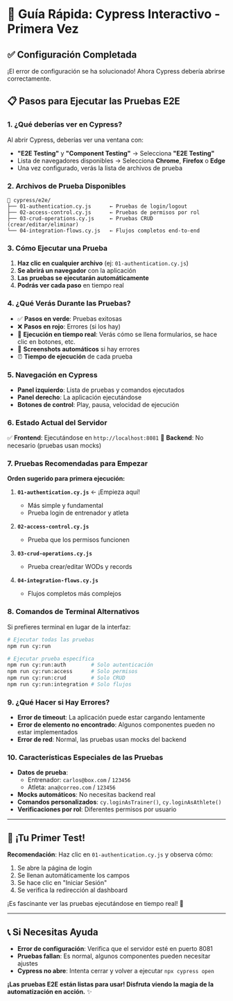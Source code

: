 # 🚀 Guía Rápida: Cypress Interactivo - Primera Vez

## ✅ Configuración Completada

¡El error de configuración se ha solucionado! Ahora Cypress debería abrirse correctamente.

## 📋 Pasos para Ejecutar las Pruebas E2E

### 1. ¿Qué deberías ver en Cypress?

Al abrir Cypress, deberías ver una ventana con:
- **"E2E Testing"** y **"Component Testing"** → Selecciona **"E2E Testing"**
- Lista de navegadores disponibles → Selecciona **Chrome**, **Firefox** o **Edge**
- Una vez configurado, verás la lista de archivos de prueba

### 2. Archivos de Prueba Disponibles

```
📁 cypress/e2e/
├── 01-authentication.cy.js      ← Pruebas de login/logout
├── 02-access-control.cy.js      ← Pruebas de permisos por rol
├── 03-crud-operations.cy.js     ← Pruebas CRUD (crear/editar/eliminar)
└── 04-integration-flows.cy.js   ← Flujos completos end-to-end
```

### 3. Cómo Ejecutar una Prueba

1. **Haz clic en cualquier archivo** (ej: `01-authentication.cy.js`)
2. **Se abrirá un navegador** con la aplicación
3. **Las pruebas se ejecutarán automáticamente**
4. **Podrás ver cada paso** en tiempo real

### 4. ¿Qué Verás Durante las Pruebas?

- ✅ **Pasos en verde**: Pruebas exitosas
- ❌ **Pasos en rojo**: Errores (si los hay)
- 🔄 **Ejecución en tiempo real**: Verás cómo se llena formularios, se hace clic en botones, etc.
- 📸 **Screenshots automáticos** si hay errores
- ⏰ **Tiempo de ejecución** de cada prueba

### 5. Navegación en Cypress

- **Panel izquierdo**: Lista de pruebas y comandos ejecutados
- **Panel derecho**: La aplicación ejecutándose
- **Botones de control**: Play, pausa, velocidad de ejecución

### 6. Estado Actual del Servidor

✅ **Frontend**: Ejecutándose en `http://localhost:8081`
🔄 **Backend**: No necesario (pruebas usan mocks)

### 7. Pruebas Recomendadas para Empezar

**Orden sugerido para primera ejecución:**

1. **`01-authentication.cy.js`** ← ¡Empieza aquí!
   - Más simple y fundamental
   - Prueba login de entrenador y atleta
   
2. **`02-access-control.cy.js`**
   - Prueba que los permisos funcionen
   
3. **`03-crud-operations.cy.js`**
   - Prueba crear/editar WODs y records
   
4. **`04-integration-flows.cy.js`**
   - Flujos completos más complejos

### 8. Comandos de Terminal Alternativos

Si prefieres terminal en lugar de la interfaz:

```bash
# Ejecutar todas las pruebas
npm run cy:run

# Ejecutar prueba específica
npm run cy:run:auth        # Solo autenticación
npm run cy:run:access      # Solo permisos
npm run cy:run:crud        # Solo CRUD
npm run cy:run:integration # Solo flujos
```

### 9. ¿Qué Hacer si Hay Errores?

- **Error de timeout**: La aplicación puede estar cargando lentamente
- **Error de elemento no encontrado**: Algunos componentes pueden no estar implementados
- **Error de red**: Normal, las pruebas usan mocks del backend

### 10. Características Especiales de las Pruebas

- **Datos de prueba**: 
  - Entrenador: `carlos@box.com` / `123456`
  - Atleta: `ana@correo.com` / `123456`
- **Mocks automáticos**: No necesitas backend real
- **Comandos personalizados**: `cy.loginAsTrainer()`, `cy.loginAsAthlete()`
- **Verificaciones por rol**: Diferentes permisos por usuario

---

## 🎯 ¡Tu Primer Test!

**Recomendación**: Haz clic en `01-authentication.cy.js` y observa cómo:
1. Se abre la página de login
2. Se llenan automáticamente los campos
3. Se hace clic en "Iniciar Sesión"
4. Se verifica la redirección al dashboard

¡Es fascinante ver las pruebas ejecutándose en tiempo real! 🚀

---

## 📞 Si Necesitas Ayuda

- **Error de configuración**: Verifica que el servidor esté en puerto 8081
- **Pruebas fallan**: Es normal, algunos componentes pueden necesitar ajustes
- **Cypress no abre**: Intenta cerrar y volver a ejecutar `npx cypress open`

**¡Las pruebas E2E están listas para usar! Disfruta viendo la magia de la automatización en acción.** ✨
